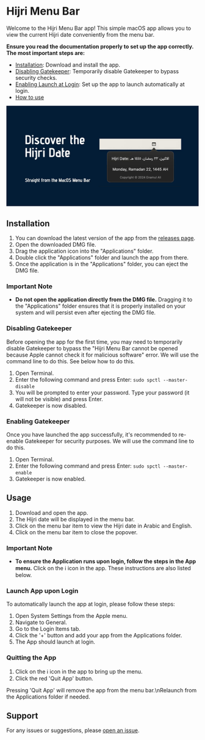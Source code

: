 # Hijri Menu Bar

Welcome to the Hijri Menu Bar app! This simple macOS app allows you to view the current Hijri date conveniently from the menu bar.

**Ensure you read the documentation properly to set up the app correctly. The most important steps are:**

- [Installation](#installation): Download and install the app.
- [Disabling Gatekeeper](#disabling-gatekeeper): Temporarily disable Gatekeeper to bypass security checks.
- [Enabling Launch at Login](#Launch-App-upon-Login): Set up the app to launch automatically at login.
- [How to use](#usage)

![Cover Image](./Hijri%20Date%20Cover.jpeg)

## Installation

1. You can download the latest version of the app from the [releases page](https://github.com/Enamulali/hijri-date/releases).
2. Open the downloaded DMG file.
3. Drag the application icon into the "Applications" folder.
4. Double click the "Applications" folder and launch the app from there.
5. Once the application is in the "Applications" folder, you can eject the DMG file.

### Important Note
- **Do not open the application directly from the DMG file.** Dragging it to the "Applications" folder ensures that it is properly installed on your system and will persist even after ejecting the DMG file.


### Disabling Gatekeeper

Before opening the app for the first time, you may need to temporarily disable Gatekeeper to bypass the "Hijri Menu Bar cannot be opened because Apple cannot check it for malicious software" error. We will use the command line to do this. See below how to do this. 

1. Open Terminal.
2. Enter the following command and press Enter:
```sudo spctl --master-disable```
3. You will be prompted to enter your password. Type your password (it will not be visible) and press Enter.
4. Gatekeeper is now disabled.


### Enabling Gatekeeper
Once you have launched the app successfully, it's recommended to re-enable Gatekeeper for security purposes. We will use the command line to do this.

1. Open Terminal.
2. Enter the following command and press Enter:
```sudo spctl --master-enable```
3. Gatekeeper is now enabled.


## Usage
1. Download and open the app.
2. The Hijri date will be displayed in the menu bar.
3. Click on the menu bar item to view the Hijri date in Arabic and English.
4. Click on the menu bar item to close the popover.

### Important Note
- **To ensure the Application runs upon login, follow the steps in the App menu.** Click on the &#8505; icon in the app. These instructions are also listed below.

### Launch App upon Login

To automatically launch the app at login, please follow these steps:

1. Open System Settings from the Apple menu.
2. Navigate to General.
3. Go to the Login Items tab.
4. Click the '+' button and add your app from the Applications folder.
5. The App should launch at login.

### Quitting the App

1. Click on the &#8505; icon in the app to bring up the menu.
2. Click the red 'Quit App' button.

Pressing 'Quit App' will remove the app from the menu bar.\nRelaunch from the Applications folder if needed.

## Support
For any issues or suggestions, please [open an issue](https://github.com/Enamulali/hijri-date/issues).
